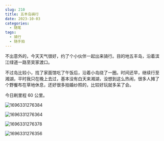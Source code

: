 ```yaml
---
slug: 210
title: 五丰岛骑行
date: 2023-10-03
categories: 
  - 随笔
tags:
  - 骑行
  - 随手拍
---
```


不出意外的，今天天气很好，约了个小伙伴一起出来骑行。目的地五丰岛，沿着滨江绿道一路至吴家渡口。

不过岛比较小，找了家面馆吃了午饭后，沿着小岛绕了一圈。时间还早，继续行至湘湖，平时我只在晚上去过，基本没有白天来湘湖，没想到这么热闹，很多人摊了个野餐布在草地休息，还好很多拍婚纱照的，比较好玩就多呆了会。

今日刷里程 60 公里。

![1696331276384](https://imgurl.zishu.me/images/old/1696331276384.jpg)

![1696331276364](https://imgurl.zishu.me/images/old/1696331276364.jpg)

![1696331276378](https://imgurl.zishu.me/images/old/1696331276378.jpg)

![1696331276356](https://imgurl.zishu.me/images/old/1696331276356.jpg)

